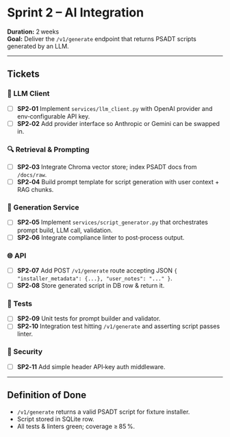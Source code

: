 # Sprint 2 – AI Integration
**Duration:** 2 weeks  
**Goal:** Deliver the `/v1/generate` endpoint that returns PSADT scripts generated by an LLM.

---

## Tickets

### 🤖 LLM Client
- [ ] **SP2‑01** Implement `services/llm_client.py` with OpenAI provider and env‑configurable API key.
- [ ] **SP2‑02** Add provider interface so Anthropic or Gemini can be swapped in.

### 🔍 Retrieval & Prompting
- [ ] **SP2‑03** Integrate Chroma vector store; index PSADT docs from `/docs/raw`.
- [ ] **SP2‑04** Build prompt template for script generation with user context + RAG chunks.

### 📝 Generation Service
- [ ] **SP2‑05** Implement `services/script_generator.py` that orchestrates prompt build, LLM call, validation.
- [ ] **SP2‑06** Integrate compliance linter to post‑process output.

### 🌐 API
- [ ] **SP2‑07** Add POST `/v1/generate` route accepting JSON `{ "installer_metadata": {...}, "user_notes": "..." }`.
- [ ] **SP2‑08** Store generated script in DB row & return it.

### 🧪 Tests
- [ ] **SP2‑09** Unit tests for prompt builder and validator.
- [ ] **SP2‑10** Integration test hitting `/v1/generate` and asserting script passes linter.

### 🔐 Security
- [ ] **SP2‑11** Add simple header API‑key auth middleware.

---

## Definition of Done
* `/v1/generate` returns a valid PSADT script for fixture installer.
* Script stored in SQLite row.
* All tests & linters green; coverage ≥ 85 %.
